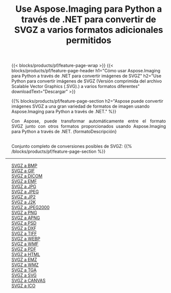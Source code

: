 ﻿---
title: Use Aspose.Imaging para Python a través de .NET para convertir de SVGZ a varios formatos adicionales permitidos 
weight: 3920
url: /es/python-net/conversion/from/svgz 
lang: es
langdirlevel: 2
locales: zh-hans,ja,it,ru,de,es,fr,nl,id,lt,pl,pt,vi,tr,ko,zh-hant,ar,hi,th,sv,cs,uk,he
description: Puede transformar rápidamente de SVGZ(Versión comprimida del archivo Scalable Vector Graphics (.SVG).) a varios formatos usando Aspose.Imaging para Python a través de .NET.
---

{{< blocks/products/pf/feature-page-wrap >}}
{{< blocks/products/pf/feature-page-header h1="Cómo usar Aspose.Imaging para Python a través de .NET para convertir imágenes de SVGZ" h2="Use Python para convertir imágenes de SVGZ (Versión comprimida del archivo Scalable Vector Graphics (.SVG).) a varios formatos diferentes" downloadText="Descargar" >}}


{{% blocks/products/pf/feature-page-section  h2="Aspose puede convertir imágenes SVGZ a una gran variedad de formatos de imagen usando Aspose.Imaging para Python a través de .NET." %}}
<p align=justify>Con Aspose, puede transformar automáticamente entre el formato SVGZ junto con otros formatos proporcionados usando Aspose.Imaging para Python a través de .NET. {formatoDescripción}</p>
<br/>
Conjunto completo de conversiones posibles de SVGZ:
{{% /blocks/products/pf/feature-page-section %}}
<div class="container-fluid productfamilypage bg-gray">
    <div class="convertypes bg-gray agp-content section">
        <div class="container">
		<hr style="margin-left:-20px;"/>
		<div class="row other-converters">
		    <div class='col-md-2 other-converter remove-lp remove-rp'><a href="/imaging/es/python-net/conversion/svgz-to-bmp" >SVGZ a BMP</a></div><div class='col-md-2 other-converter remove-lp remove-rp'><a href="/imaging/es/python-net/conversion/svgz-to-gif" >SVGZ a GIF</a></div><div class='col-md-2 other-converter remove-lp remove-rp'><a href="/imaging/es/python-net/conversion/svgz-to-dicom" >SVGZ a DICOM</a></div><div class='col-md-2 other-converter remove-lp remove-rp'><a href="/imaging/es/python-net/conversion/svgz-to-emf" >SVGZ a EMF</a></div><div class='col-md-2 other-converter remove-lp remove-rp'><a href="/imaging/es/python-net/conversion/svgz-to-jpg" >SVGZ a JPG</a></div><div class='col-md-2 other-converter remove-lp remove-rp'><a href="/imaging/es/python-net/conversion/svgz-to-jpeg" >SVGZ a JPEG</a></div><div class='col-md-2 other-converter remove-lp remove-rp'><a href="/imaging/es/python-net/conversion/svgz-to-jp2" >SVGZ a JP2</a></div><div class='col-md-2 other-converter remove-lp remove-rp'><a href="/imaging/es/python-net/conversion/svgz-to-j2k" >SVGZ a J2K</a></div><div class='col-md-2 other-converter remove-lp remove-rp'><a href="/imaging/es/python-net/conversion/svgz-to-jpeg2000" >SVGZ a JPEG2000</a></div><div class='col-md-2 other-converter remove-lp remove-rp'><a href="/imaging/es/python-net/conversion/svgz-to-png" >SVGZ a PNG</a></div><div class='col-md-2 other-converter remove-lp remove-rp'><a href="/imaging/es/python-net/conversion/svgz-to-apng" >SVGZ a APNG</a></div><div class='col-md-2 other-converter remove-lp remove-rp'><a href="/imaging/es/python-net/conversion/svgz-to-psd" >SVGZ a PSD</a></div><div class='col-md-2 other-converter remove-lp remove-rp'><a href="/imaging/es/python-net/conversion/svgz-to-dxf" >SVGZ a DXF</a></div><div class='col-md-2 other-converter remove-lp remove-rp'><a href="/imaging/es/python-net/conversion/svgz-to-tiff" >SVGZ a TIFF</a></div><div class='col-md-2 other-converter remove-lp remove-rp'><a href="/imaging/es/python-net/conversion/svgz-to-webp" >SVGZ a WEBP</a></div><div class='col-md-2 other-converter remove-lp remove-rp'><a href="/imaging/es/python-net/conversion/svgz-to-wmf" >SVGZ a WMF</a></div><div class='col-md-2 other-converter remove-lp remove-rp'><a href="/imaging/es/python-net/conversion/svgz-to-pdf" >SVGZ a PDF</a></div><div class='col-md-2 other-converter remove-lp remove-rp'><a href="/imaging/es/python-net/conversion/svgz-to-html" >SVGZ a HTML</a></div><div class='col-md-2 other-converter remove-lp remove-rp'><a href="/imaging/es/python-net/conversion/svgz-to-emz" >SVGZ a EMZ</a></div><div class='col-md-2 other-converter remove-lp remove-rp'><a href="/imaging/es/python-net/conversion/svgz-to-wmz" >SVGZ a WMZ</a></div><div class='col-md-2 other-converter remove-lp remove-rp'><a href="/imaging/es/python-net/conversion/svgz-to-tga" >SVGZ a TGA</a></div><div class='col-md-2 other-converter remove-lp remove-rp'><a href="/imaging/es/python-net/conversion/svgz-to-svg" >SVGZ a SVG</a></div><div class='col-md-2 other-converter remove-lp remove-rp'><a href="/imaging/es/python-net/conversion/svgz-to-canvas" >SVGZ a CANVAS</a></div><div class='col-md-2 other-converter remove-lp remove-rp'><a href="/imaging/es/python-net/conversion/svgz-to-ico" >SVGZ a ICO</a></div>
                </div>
        </div>
    </div>
</div>
<br/>

